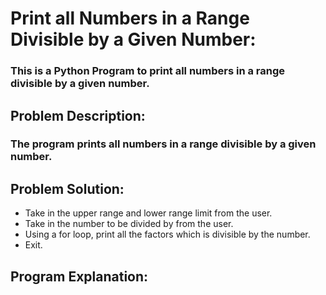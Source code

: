 # Print all Numbers in a Range Divisible by a Given Number:
### This is a Python Program to print all numbers in a range divisible by a given number.

## Problem Description:
### The program prints all numbers in a range divisible by a given number.

## Problem Solution:
- Take in the upper range and lower range limit from the user.
- Take in the number to be divided by from the user.
- Using a for loop, print all the factors which is divisible by the number.
- Exit.

## Program Explanation:
